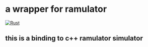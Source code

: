# a wrapper for ramulator
[![Rust](https://github.com/shenjiangqiu/ramulator-wrapper/actions/workflows/rust.yml/badge.svg?branch=master)](https://github.com/shenjiangqiu/ramulator-wrapper/actions/workflows/rust.yml)

## this is a binding to c++ ramulator simulator
